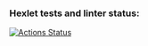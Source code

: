 ### Hexlet tests and linter status:
[![Actions Status](https://github.com/JebBigSad/frontend-project-46/actions/workflows/hexlet-check.yml/badge.svg)](https://github.com/JebBigSad/frontend-project-46/actions)